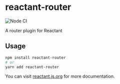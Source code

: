 # reactant-router

![Node CI](https://github.com/unadlib/reactant/workflows/Node%20CI/badge.svg)

A router plugin for Reactant

## Usage

```bash
npm install reactant-router
# or
yarn add reactant-router
```

You can visit [reactant.js.org](https://reactant.js.org/) for more documentation.

